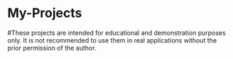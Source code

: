 # My-Projects
#These projects are intended for educational and demonstration purposes only. It is not recommended to use them in real applications without the prior permission of the author.
